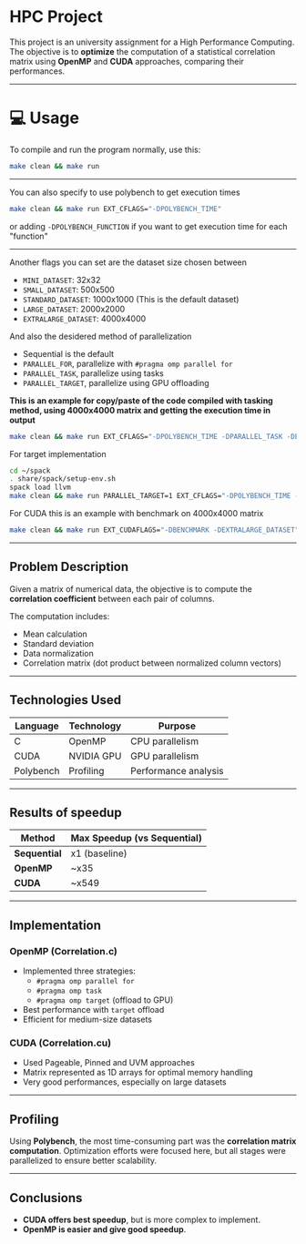# HPC Project

This project is an university assignment for a High Performance Computing. The objective is to **optimize** the computation of a statistical correlation matrix using **OpenMP** and **CUDA** approaches, comparing their performances.

---

# :computer: Usage
To compile and run the program normally, use this:
```bash
make clean && make run
```
---
You can also specify to use polybench to get execution times

```bash
make clean && make run EXT_CFLAGS="-DPOLYBENCH_TIME"
```
or adding `-DPOLYBENCH_FUNCTION` if you want to get execution time for each "function"

---

Another flags you can set are the dataset size chosen between
- `MINI_DATASET`: 32x32
- `SMALL_DATASET`: 500x500
- `STANDARD_DATASET`: 1000x1000 (This is the default dataset)
- `LARGE_DATASET`: 2000x2000
- `EXTRALARGE_DATASET`: 4000x4000

And also the desidered method of parallelization
- Sequential is the default
- `PARALLEL_FOR`, parallelize with `#pragma omp parallel for`
- `PARALLEL_TASK`, parallelize using tasks
- `PARALLEL_TARGET`, parallelize using GPU offloading

**This is an example for copy/paste of the code compiled with tasking method, using 4000x4000 matrix and getting the execution time in output**

```bash
make clean && make run EXT_CFLAGS="-DPOLYBENCH_TIME -DPARALLEL_TASK -DEXTRALARGE_DATASET"
```

For target implementation
```bash
cd ~/spack
. share/spack/setup-env.sh
spack load llvm
make clean && make run PARALLEL_TARGET=1 EXT_CFLAGS="-DPOLYBENCH_TIME -DPARALLEL_TARGET -DEXTRALARGE_DATASET"
```

For CUDA this is an example with benchmark on 4000x4000 matrix
```bash
make clean && make run EXT_CUDAFLAGS="-DBENCHMARK -DEXTRALARGE_DATASET"
```

---

## Problem Description

Given a matrix of numerical data, the objective is to compute the **correlation coefficient** between each pair of columns.

The computation includes:
- Mean calculation
- Standard deviation
- Data normalization
- Correlation matrix (dot product between normalized column vectors)

---

## Technologies Used

| Language | Technology | Purpose            |
|----------|------------|--------------------|
| C        | OpenMP     | CPU parallelism    |
| CUDA     | NVIDIA GPU | GPU parallelism    |
| Polybench| Profiling  | Performance analysis|

---

## Results of speedup

| Method         | Max Speedup (vs Sequential) |
|----------------|-----------------------------|
| **Sequential** | x1 (baseline)               |
| **OpenMP**     | ~x35                        |
| **CUDA**       | ~x549                       |

---

## Implementation

### OpenMP (Correlation.c)
- Implemented three strategies:
  - `#pragma omp parallel for`
  - `#pragma omp task`
  - `#pragma omp target` (offload to GPU)
- Best performance with `target` offload
- Efficient for medium-size datasets

### CUDA (Correlation.cu)
- Used Pageable, Pinned and UVM approaches
- Matrix represented as 1D arrays for optimal memory handling
- Very good performances, especially on large datasets

---

## Profiling

Using **Polybench**, the most time-consuming part was the **correlation matrix computation**. Optimization efforts were focused here, but all stages were parallelized to ensure better scalability.

---

## Conclusions

- **CUDA offers best speedup**, but is more complex to implement.
- **OpenMP is easier and give good speedup**.